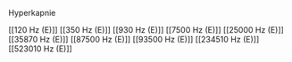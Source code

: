 Hyperkapnie

[[120 Hz (E)]]
[[350 Hz (E)]]
[[930 Hz (E)]]
[[7500 Hz (E)]]
[[25000 Hz (E)]]
[[35870 Hz (E)]]
[[87500 Hz (E)]]
[[93500 Hz (E)]]
[[234510 Hz (E)]]
[[523010 Hz (E)]]